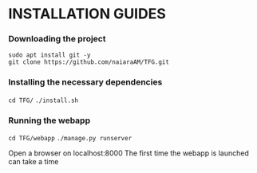 # INSTALLATION GUIDES


### Downloading the project
`sudo apt install git -y`  
`git clone https://github.com/naiaraAM/TFG.git`

### Installing the necessary dependencies
`cd TFG/`
`./install.sh`


### Running the webapp
`cd TFG/webapp`
`./manage.py runserver`

Open a browser on localhost:8000
The first time the webapp is launched can take a time
